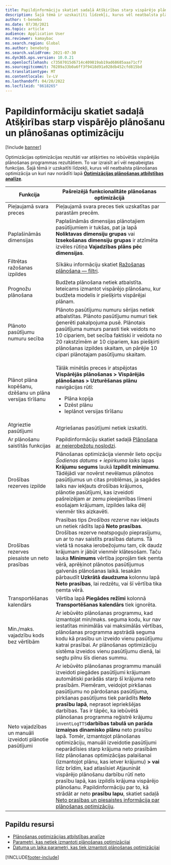 ```yaml
---
title: Papildinformāciju skatiet sadaļā Atšķirības starp vispārējo plānošanu un plānošanas optimizāciju
description: Šajā tēmā ir uzskaitīti līdzekļi, kurus vēl neatbalsta plānošanas optimizācija un kuri nav norādīti lapā Optimizācijas plānošanas atbilstības analīze.
author: t-benebo
ms.date: 07/30/2021
ms.topic: article
audience: Application User
ms.reviewer: kamaybac
ms.search.region: Global
ms.author: benebotg
ms.search.validFrom: 2021-07-30
ms.dyn365.ops.version: 10.0.21
ms.openlocfilehash: c73587015d6714c409819ab19ad68685aaa71cf7
ms.sourcegitcommit: 70289a33b0a6ff3f9418d91a928db452cfd815bd
ms.translationtype: MT
ms.contentlocale: lv-LV
ms.lasthandoff: 04/20/2022
ms.locfileid: "8618265"
---
```

# <a name="differences-between-built-in-master-planning-and-planning-optimization"></a>Papildinformāciju skatiet sadaļā Atšķirības starp vispārējo plānošanu un plānošanas optimizāciju

[!include [banner](../../includes/banner.md)]

Optimizācijas optimizācijas rezultāti var atšķirties no iebūvētās vispārējās plānošanas programmas rezultātiem. To var izraisīt arī vēl nepabeigtas funkcijas. Šajā tēmā ir uzskaitīti līdzekļi, kurus vēl neatbalsta plānošanas optimizācija un kuri nav norādīti lapā **[Optimizācijas plānošanas atbilstības analīze](planning-optimization-fit-analysis.md)**.

| Funkcija | Pašreizējā funkcionalitāte plānošanas optimizācijā |
|---|---|
| Pieļaujamā svara preces | Pieļaujamā svara preces tiek uzskatītas par parastām precēm.|
| Paplašināmās dimensijas | Paplašināmās dimensijas plānotajiem pasūtījumiem ir tukšas, pat ja lapā **Noliktavas dimensiju grupas** vai **Izsekošanas dimensiju grupas** ir atzīmēta izvēles rūtiņa **Vajadzības plāns pēc dimensijas**. |
| Filtrētas ražošanas izpildes | Sīkāku informāciju skatiet [Ražošanas plānošana — filtri](production-planning.md#filters). |
| Prognožu plānošana | Budžeta plānošana netiek atbalstīta. Ieteicams izmantot vispārējo plānošanu, kur budžeta modelis ir piešķirts vispārējai plānam. |
| Plānoto pasūtījumu numuru secība | Plānoto pasūtījumu numuru sērijas netiek atbalstītas. Plānoto pasūtījumu numuri tiek ģenerēti pakalpojuma pusē. Plānotais pasūtījuma numurs parasti tiek veidots no 10 cipariem, bet secība faktiski ir veidota no 20 rakstzīmēm ar 10 cipariem, kas piešķirti plānošanas izpildes skaitam, un pārējie 10 cipari plānotajam pasūtījumu skaitam. |
| Plānot plāna kopēšanu, dzēšanu un plāna versijas tīrīšanu | <p>Tālāk minētās preces ir atspējotas **Vispārējās plānošanas \> Vispārējās plānošanas \> Uzturēšanas plānu** navigācijas rūtī:</p><ul><li>Plāna kopija</li><li>Dzēst plānu</li><li>Ieplānot versijas tīrīšanu</li></ul> |
| Atgrieztie pasūtījumi | Atgriešanas pasūtījumi netiek izskatīti. |
| Ar plānošanu saistītās funkcijas | Papildinformāciju skatiet sadaļā [Plānošana ar neierobežotu noslodzi](infinite-capacity-planning.md#limitations). |
| Drošības rezerves izpilde | Plānošanas optimizācija vienmēr lieto opciju *Šodienas datums + iepirkuma laiks* lapas **Krājumu segums** laukā **Izpildīt minimumu**. Tādējādi var novērst nevēlamus plānotos pasūtījumus un citas problēmas, ja sagādes laiks nav iekļauts drošības krājumos, plānotie pasūtījumi, kas izveidoti pašreizējam ar zemu pieejamības līmeni esošajam krājumam, izpildes laika dēļ vienmēr tiks aizkavēti. |
| Drošības rezerves piesaiste un neto prasības | Prasības tips *Drošības rezerve* nav iekļauts un netiek rādīts lapā **Neto prasības**. Drošības rezerve neatspoguļo pieprasījumu, un ar to nav saistīts prasības datums. Tā vietā tā nosaka ierobežojumu tam, cik daudz krājumam ir jābūt vienmēr klātesošam. Taču lauka **Minimums** vērtība joprojām tiek ņemta vērā, aprēķinot plānotos pasūtījumus galvenās plānošanas laikā. Iesakām pārbaudīt **Uzkrātā daudzuma** kolonnu lapā **Neto prasības**, lai redzētu, vai šī vērtība tika ņemta vērā. |
| Transportēšanas kalendārs | Vērtība lapā **Piegādes režīmi** kolonnā **Transportēšanas kalendārs** tiek ignorēta. |
| Min./maks. vajadzību kods bez vērtībām| Ar iebūvēto plānošanas programmu, kad izmantojat min/maks. seguma kodu, kur nav iestatītas minimālās vai maksimālās vērtības, plānošanas programma apstrādā seguma kodu kā prasību un izveido vienu pasūtījumu katrai prasībai. Ar plānošanas optimizāciju sistēma izveidos vienu pasūtījumu dienā, lai segtu pilnu šīs dienas summu.  |
| Neto vajadzības un manuāli izveidoti plānotie pasūtījumi | Ar iebūvēto plānošanas programmu manuāli izveidoti piegādes pasūtījumi krājumam automātiski parādās starp šī krājuma neto prasībām. Piemēram, veidojot pirkšanas pasūtījumu no pārdošanas pasūtījuma, pirkšanas pasūtījums tiek parādīts **Neto prasību lapā**, neprasot iepriekšējas darbības. Tas ir tāpēc, ka iebūvētā plānošanas programma reģistrē krājumu `inventLogTTS`**darbības tabulā un parāda izmaiņas dinamisko plānu** neto prasību lapā. Tomēr, izmantojot plānošanas optimizāciju, manuāli izveidotie pasūtījumi neparādīsies starp krājuma neto prasībām līdz plānošanas optimizācijas palaišanai (izmantojot plānu, kas ietver krājumu) **\>** **vai** līdz brīdim, kad atlasīsiet Atjaunināt vispārējo plānošanu darbību rūtī neto prasību lapā, kas izpildīs krājuma vispārējo plānošanu. Papildinformāciju par to, kā strādāt ar neto **prasību lapu**, skatiet sadaļā [Neto prasības un piesaistes informācija par plānošanas optimizāciju](net-requirements.md). |

## <a name="additional-resources"></a>Papildu resursi

- [Plānošanas optimizācijas atbilstības analīze](planning-optimization-fit-analysis.md)
- [Parametri, kas netiek izmantoti plānošanas optimizācijai](not-used-parameters.md)
- [Datuma un laika parametri, kas tiek izmantoti plānošanas optimizācijai](date-time-used.md)

[!INCLUDE[footer-include](../../../includes/footer-banner.md)]
